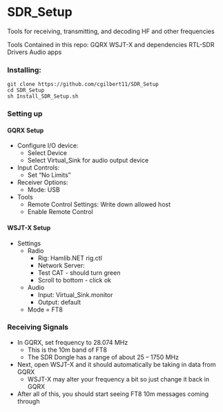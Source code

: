 # SDR_Setup
Tools for receiving, transmitting, and decoding HF and other frequencies

Tools Contained in this repo:
GQRX
WSJT-X and dependencies
RTL-SDR Drivers
Audio apps


### Installing:

```
git clone https://github.com/cgilbert11/SDR_Setup
cd SDR_Setup
sh Install_SDR_Setup.sh
```
### Setting up

#### GQRX Setup  
- Configure I/O device:  
 	- Select Device  
 	- Select Virtual_Sink for audio output device  
- Input Controls:  
	- Set “No Limits”  
- Receiver Options:  
	- Mode: USB  
- Tools  
	- Remote Control Settings: Write down allowed host  
	- Enable Remote Control  

#### WSJT-X Setup
- Settings
	- Radio
		- Rig: Hamlib.NET rig.ctl
		- Network Server: <allowed host from GQRX>
		- Test CAT - should turn green
		- Scroll to bottom - click ok
	- Audio
		- Input: Virtual_Sink.monitor
		- Output: default
	- Mode = FT8

### Receiving Signals
- In GQRX, set frequency to 28.074 MHz  
     - This is the 10m band of FT8  
     - The SDR Dongle has a range of about 25 – 1750 MHz  
- Next, open WSJT-X and it should automatically be taking in data from GQRX    
     - WSJT-X may alter your frequency a bit so just change it back in GQRX  
- After all of this, you should start seeing FT8 10m messages coming through  
